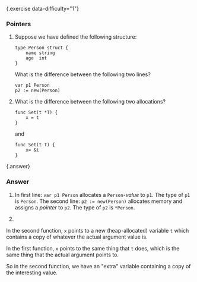 {.exercise data-difficulty="1"}
### Pointers

1.  Suppose we have defined the following structure:

        type Person struct {
            name string
            age	 int
        }

    What is the difference between the following two lines?

        var p1 Person
        p2 := new(Person)


2.  What is the difference between the following two allocations?

        func Set(t *T) {
            x = t
        }

    and

        func Set(t T) {
            x= &t
        }


{.answer}
### Answer
1.  In first line: `var p1 Person` allocates a
`Person`-*value* to `p1`. The type of `p1` is `Person`.
The second line: `p2 := new(Person)` allocates memory
and assigns a *pointer* to `p2`. The type of `p2` is
`*Person`.

2.
In the second function, `x` points to a new
(heap-allocated) variable `t` which contains
a copy of whatever the actual argument value is.

In the first function, `x` points to the same thing
that `t` does, which is the same thing that the actual
argument points to.

So in the second function, we have an "extra" variable containing a copy of the interesting value.
